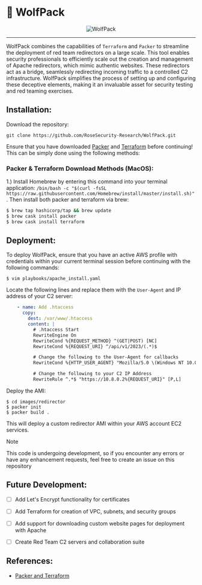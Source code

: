 # :wolf: WolfPack

<p align="center">
  <img alt="WolfPack" src="img/wolfpack.png" >
</p>

---

WolfPack combines the capabilities of `Terraform` and `Packer` to streamline the deployment of red team redirectors on a large scale. This tool enables security professionals to efficiently scale out the creation and management of Apache redirectors, which mimic authentic websites. These redirectors act as a bridge, seamlessly redirecting incoming traffic to a controlled C2 infrastructure. WolfPack simplifies the process of setting up and configuring these deceptive elements, making it an invaluable asset for security testing and red teaming exercises.

## Installation:

Download the repository:

```Console
git clone https://github.com/RoseSecurity-Research/WolfPack.git
```

Ensure that you have downloaded [Packer](https://www.packer.io/) and [Terraform](https://www.terraform.io/) before continuing! This can be simply done using the following methods:

### Packer & Terraform Download Methods (MacOS):

1.) Install Homebrew by entering this command into your terminal application: `/bin/bash -c "$(curl -fsSL https://raw.githubusercontent.com/Homebrew/install/master/install.sh)"`. Then install both packer and terraform via brew:

```Bash
$ brew tap hashicorp/tap && brew update
$ brew cask install packer
$ brew cask install terraform
```

## Deployment:

To deploy WolfPack, ensure that you have an active AWS profile with credentials within your current terminal session before continuing with the following commands:

```Console
$ vim playbooks/apache_install.yaml
```

Locate the following lines and replace them with the `User-Agent` and IP address of your C2 server:

```yaml
    - name: Add .htaccess
      copy:
        dest: /var/www/.htaccess
        content: |
          # .htaccess Start
          RewriteEngine On
          RewriteCond %{REQUEST_METHOD} ^(GET|POST) [NC]
          RewriteCond %{REQUEST_URI} ^/api/v1/2023/(.*)$

          # Change the following to the User-Agent for callbacks
          RewriteCond %{HTTP_USER_AGENT} "Mozilla/5.0 \(Windows NT 10.0; Win64; x64) AppleWebKit/537.36 \(KHTML, like Gecko\) Chrome/113.0.0.0 Safari/537.36"

          # Change the following to your C2 IP Address
          RewriteRule ^.*$ "https://10.8.0.2%{REQUEST_URI}" [P,L]
```

Deploy the AMI:

```Console
$ cd images/redirector
$ packer init
$ packer build .
```

This will deploy a custom redirector AMI within your AWS account EC2 services.

> [!NOTE]
> This code is undergoing development, so if you encounter any errors or have any enhancement requests, feel free to create an issue on this repository

<!-- TERRAFETCH:START -->

<!-- TERRAFETCH:END -->

## Future Development:

- [ ] Add Let's Encrypt functionality for certificates
- [ ] Add Terraform for creation of VPC, subnets, and security groups
- [ ] Add support for downloading custom website pages for deployment with Apache
- [ ] Create Red Team C2 servers and collaboration suite


## References:

- [Packer and Terraform](https://developer.hashicorp.com/terraform/tutorials/provision/packer)
